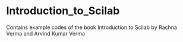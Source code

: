 # Introduction_to_Scilab
Contains example codes of the book Introduction to Scilab by Rachna Verma and Arvind Kumar Verma
